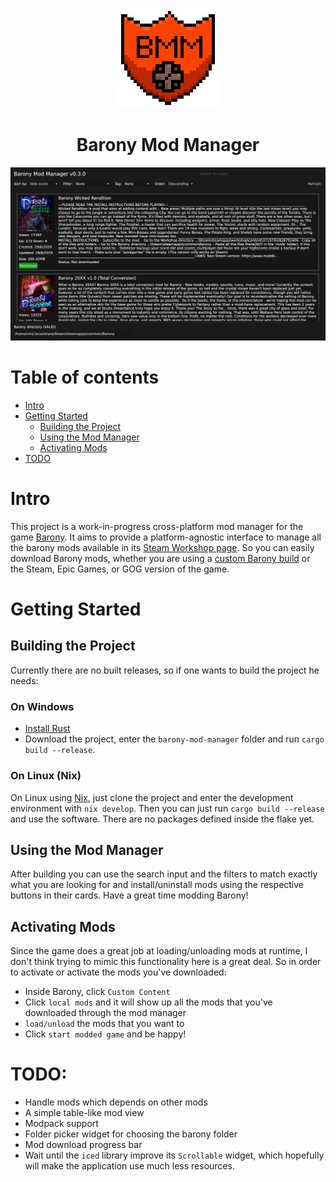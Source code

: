 <p align="center">
  <img src="barony-mod-manager/resources/img/logo.png" />
  <h1 align="center">Barony Mod Manager</h1>
</p>

![Screenshot of the mod manager](barony-mod-manager/resources/img/mod_manager_screenshot.png)

# Table of contents

- [Intro](#intro)
- [Getting Started](#getting-started)
  * [Building the Project](#building-the-project)
  * [Using the Mod Manager](#using-the-mod-manager)
  * [Activating Mods](#activating-mods)
- [TODO](#todo)


# Intro
This project is a work-in-progress cross-platform mod manager for the game
[Barony](https://store.steampowered.com/app/371970/Barony/). It aims to provide
a platform-agnostic interface to manage all the barony mods available in its
[Steam Workshop page](https://steamcommunity.com/workshop/about/?appid=371970). So
you can easily download Barony mods, whether you are using a [custom Barony build](https://github.com/TurningWheel/Barony)
or the Steam, Epic Games, or GOG version of the game.

# Getting Started

## Building the Project
Currently there are no built releases, so if one wants to build the project he
needs:

### On Windows
- [Install Rust](https://doc.rust-lang.org/book/ch01-01-installation.html#installing-rustup-on-windows)
- Download the project, enter the `barony-mod-manager` folder and run `cargo
    build --release`.

### On Linux (Nix)
On Linux using [Nix](https://nixos.org/download.html), just clone the project and enter the development environment
with `nix develop`. Then you can just run `cargo build --release` and use the
software. There are no packages defined inside the flake yet.

## Using the Mod Manager
After building you can use the search input and the filters to match exactly what
you are looking for and install/uninstall mods using the respective buttons in
their cards. Have a great time modding Barony!

## Activating Mods
Since the game does a great job at loading/unloading mods at runtime, I don't
think trying to mimic this functionality here is a great deal. So in order to
activate or activate the mods you've downloaded:
- Inside Barony, click `Custom Content`
- Click `local mods` and it will show up all the mods that you've downloaded
    through the mod manager
- `load/unload` the mods that you want to
- Click `start modded game` and be happy!

# TODO:
- Handle mods which depends on other mods
- A simple table-like mod view
- Modpack support
- Folder picker widget for choosing the barony folder
- Mod download progress bar
- Wait until the `iced` library improve its `Scrollable` widget, which hopefully
  will make the application use much less resources.
